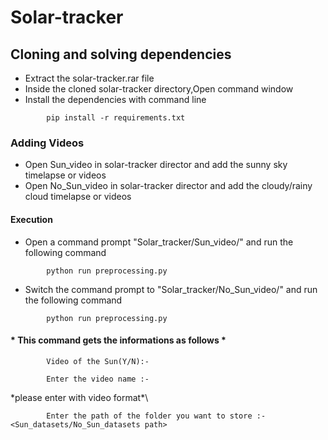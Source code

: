 # Solar-tracker
## Cloning and solving dependencies

<ul>
        <li>Extract the solar-tracker.rar file</li>
        <li>Inside the cloned solar-tracker directory,Open command window</li>
        <li>Install the dependencies with command line</li>
</ul>


```
        pip install -r requirements.txt
```
### Adding Videos

<ul>
        <li>Open Sun_video in solar-tracker director and add the sunny sky timelapse or videos</li>
        <li>Open No_Sun_video in solar-tracker director and add the cloudy/rainy cloud timelapse or videos</li>
</ul>

#### Execution
<ul>
        <li>Open a command prompt "Solar_tracker/Sun_video/" and run the following command</li>
</ul>

```
        python run preprocessing.py
```

<ul>
        <li>Switch the command prompt to "Solar_tracker/No_Sun_video/" and run the following command</li>
</ul>

```
        python run preprocessing.py
```

#### * This command gets the informations as follows *

```
        Video of the Sun(Y/N):-
```

```
        Enter the video name :-
```

\*please enter with video format*\

```
        Enter the path of the folder you want to store :- <Sun_datasets/No_Sun_datasets path>
```

        
